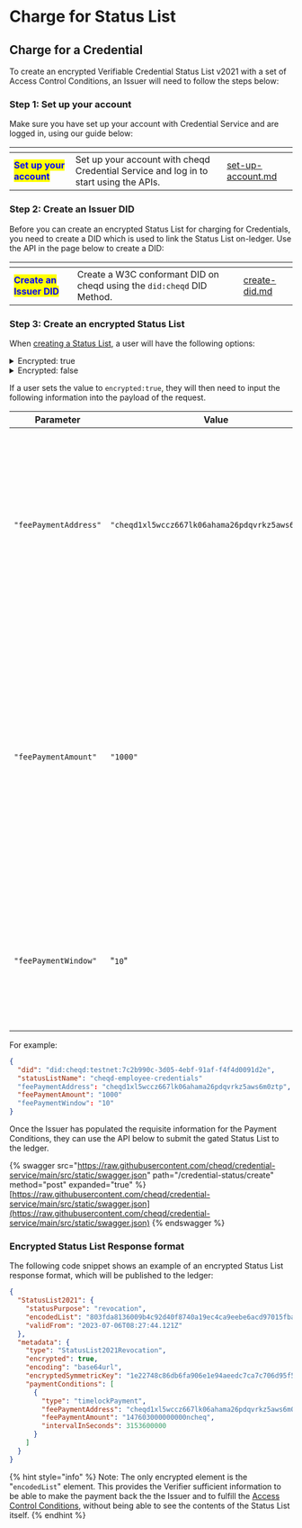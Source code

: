 # Charge for Status List

## **Charge for a Credential**

To create an encrypted Verifiable Credential Status List v2021 with a set of Access Control Conditions, an Issuer will need to follow the steps below:

### Step 1: Set up your account

Make sure you have set up your account with Credential Service and are logged in, using our guide below:

<table data-card-size="large" data-view="cards"><thead><tr><th></th><th></th><th data-hidden data-card-target data-type="content-ref"></th></tr></thead><tbody><tr><td><mark style="color:blue;"><strong>Set up your account</strong></mark></td><td>Set up your account with cheqd Credential Service and log in to start using the APIs.</td><td><a href="../set-up-account.md">set-up-account.md</a></td></tr></tbody></table>

### Step 2: Create an Issuer DID

Before you can create an encrypted Status List for charging for Credentials, you need to create a DID which is used to link the Status List on-ledger. Use the API in the page below to create a DID:

<table data-card-size="large" data-view="cards"><thead><tr><th></th><th></th><th data-hidden data-card-target data-type="content-ref"></th></tr></thead><tbody><tr><td><mark style="color:blue;"><strong>Create an Issuer DID</strong></mark></td><td>Create a W3C conformant DID on cheqd using the <code>did:cheqd</code> DID Method.</td><td><a href="../dids/create-did.md">create-did.md</a></td></tr></tbody></table>

### Step 3: Create an encrypted Status List

When [creating a Status List](../status-lists/), a user will have the following options:&#x20;

<details>

<summary>Encrypted: true</summary>

Setting the value of encrypted to **true** will encrypt the bitstring of the Status List, meaning that a set of Payment Conditions will need to be met in order to access the Status List contents.

</details>

<details>

<summary>Encrypted: false</summary>

Setting the value of encrypted to **false** will create a regular Status List on-ledger, where the contents of the Status List are visible to any users who queries the blockchain.&#x20;

</details>

If a user sets the value to `encrypted:true`, they will then need to input the following information into the payload of the request.

| Parameter             | Value                                            | Description                                                                                                                                                                                                                               |
| --------------------- | ------------------------------------------------ | ----------------------------------------------------------------------------------------------------------------------------------------------------------------------------------------------------------------------------------------- |
| `"feePaymentAddress"` | `"cheqd1xl5wccz667lk06ahama26pdqvrkz5aws6m0ztp"` | This specifies the cheqd address to which the payment fee should be sent. **This address is associated with the User who wants to charge for Credential Status**                                                                          |
| `"feePaymentAmount"`  | `"1000"`                                         | <p>This defines the amount of the <strong>payment fee in CHEQ which the Issuer will charge</strong> for a third party to unlock the Credential Status. <br><br>The amount may be up to 2 decimal points, e.g. "<code>1000.25</code>".</p> |
| `"feePaymentWindow"`  | "`10`"                                           | The amount of time, in minutes, after making the payment in which a Verifier is able to unlock an encrypted resource.                                                                                                                     |

For example:

```json
{
  "did": "did:cheqd:testnet:7c2b990c-3d05-4ebf-91af-f4f4d0091d2e",
  "statusListName": "cheqd-employee-credentials"
  "feePaymentAddress": "cheqd1xl5wccz667lk06ahama26pdqvrkz5aws6m0ztp",
  "feePaymentAmount": "1000"
  "feePaymentWindow": "10"
}
```

Once the Issuer has populated the requisite information for the Payment Conditions, they can use the API below to submit the gated Status List to the ledger.&#x20;

{% swagger src="https://raw.githubusercontent.com/cheqd/credential-service/main/src/static/swagger.json" path="/credential-status/create" method="post" expanded="true" %}
[https://raw.githubusercontent.com/cheqd/credential-service/main/src/static/swagger.json](https://raw.githubusercontent.com/cheqd/credential-service/main/src/static/swagger.json)
{% endswagger %}

### Encrypted Status List Response format

The following code snippet shows an example of an encrypted Status List response format, which will be published to the ledger:

```json
{
  "StatusList2021": {
    "statusPurpose": "revocation",
    "encodedList": "803fda8136009b4c92d40f8740a19ec4ca9eebe6acd97015fba90b393ea117e746ac9b60a7d44297796f1fc5214b71a4bd17be9c09f32fd0c5d53c32f1c6bfe796b2e8e011c77bf9538c5c57c567676d99a9327284ba377ae90c17e42856971f",
    "validFrom": "2023-07-06T08:27:44.121Z"
  },
  "metadata": {
    "type": "StatusList2021Revocation",
    "encrypted": true,
    "encoding": "base64url",
    "encryptedSymmetricKey": "1e22748c86db6fa906e1e94aeedc7ca7c706d95f518b239b865411d36c53db2da7afd67ad11a69a99b16cee73e807c174da700b421cd5abdc06e1871ad87137bfe6fc52d64c90239e3366aecf69d60581e38d7fc9da0e32461e6640f3099628437a10f219cb89ff0d1aa6cd803288d335d759d8e16abffeb485ed277e17274cb0000000000000020ad03178dd1550e9622365abf929d96600ab004fb96152bf595bef665424943c56461b30a993221efc4812a30dd2f56a3",
    "paymentConditions": [
      {
        "type": "timelockPayment",
        "feePaymentAddress": "cheqd1xl5wccz667lk06ahama26pdqvrkz5aws6m0ztp",
        "feePaymentAmount": "147603000000000ncheq",
        "intervalInSeconds": 3153600000
      }
    ]
  }
}
```

{% hint style="info" %}
Note: The only encrypted element is the "`encodedList`" element. This provides the Verifier sufficient information to be able to make the payment back the the Issuer and to fulfill the [Access Control Conditions](../../sdk/veramo-plugin/payments/learn/access-control-conditions.md), without being able to see the contents of the Status List itself.
{% endhint %}
